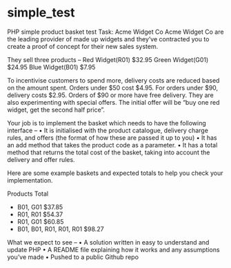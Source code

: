 # simple_test
PHP simple product basket test
Task:
Acme Widget Co
Acme Widget Co are the leading provider of made up widgets and they’ve contracted you to
create a proof of concept for their new sales system.

They sell three products –
Red Widget(R01) $32.95
Green Widget(G01) $24.95
Blue Widget(B01) $7.95

To incentivise customers to spend more, delivery costs are reduced based on the amount
spent. Orders under $50 cost $4.95. For orders under $90, delivery costs $2.95. Orders of
$90 or more have free delivery.
They are also experimenting with special offers. The initial offer will be “buy one red widget,
get the second half price”.

Your job is to implement the basket which needs to have the following interface –
• It is initialised with the product catalogue, delivery charge rules, and offers (the
format of how these are passed it up to you)
• It has an add method that takes the product code as a parameter.
• It has a total method that returns the total cost of the basket, taking into account
the delivery and offer rules.

Here are some example baskets and expected totals to help you check your
implementation.

Products Total
- B01, G01 $37.85
- R01, R01 $54.37
- R01, G01 $60.85
- B01, B01, R01, R01, R01 $98.27

What we expect to see –
• A solution written in easy to understand and update PHP
• A README file explaining how it works and any assumptions you’ve made
• Pushed to a public Github repo

